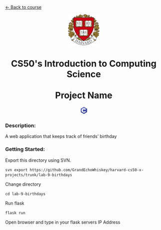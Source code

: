 [<- Back to course](https://github.com/GrandEchoWhiskey/grandechowhiskey/blob/main/dict/course/CS50-HarvardX/CS50x/README.md)

<p align="center"><a href="https://cs50.harvard.edu/x/2022">
  <img src="https://github.com/GrandEchoWhiskey/grandechowhiskey/blob/main/icons/course/harvard100.png" /><br>
</a></p>
<h1 align="center">CS50's Introduction to Computing Science<br><br>Project Name</h1>

<p align="center"><a href="#">
  <img src="https://github.com/GrandEchoWhiskey/grandechowhiskey/blob/main/icons/programming/c.png" />
</a></p>

### Description:
A web application that keeps track of friends’ birthday

### Getting Started:
Export this directory using SVN.
```
svn export https://github.com/GrandEchoWhiskey/harvard-cs50-x-projects/trunk/lab-9-birthdays
```
Change directory
```
cd lab-9-birthdays
```
Run flask
```
flask run
```
Open browser and type in your flask servers IP Address
